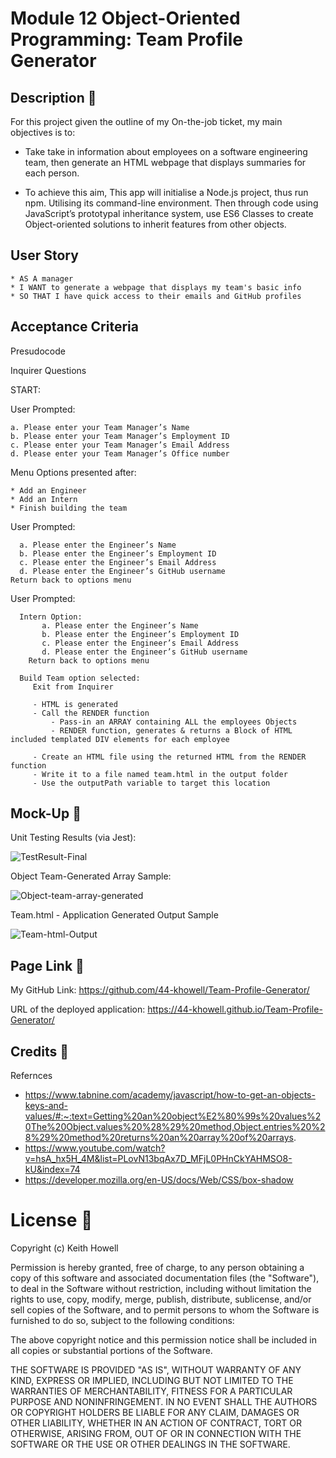 # Module 12 Object-Oriented Programming: Team Profile Generator

## Description :closed_book:

For this project given the outline of my On-the-job ticket, my main objectives is to:

* Take take in information about employees on a software engineering team, then generate an HTML webpage that displays summaries for each person.

* To achieve this aim, This app will initialise a Node.js project, thus run npm. Utilising its command-line environment. Then 
through code using JavaScript’s prototypal inheritance system, use ES6 Classes to create Object-oriented solutions to inherit 
features from other objects. 

## User Story

    * AS A manager
    * I WANT to generate a webpage that displays my team's basic info
    * SO THAT I have quick access to their emails and GitHub profiles

## Acceptance Criteria

Presudocode

Inquirer Questions 

START: 

User Prompted:

    a. Please enter your Team Manager’s Name
    b. Please enter your Team Manager’s Employment ID
    c. Please enter your Team Manager’s Email Address 
    d. Please enter your Team Manager’s Office number
    
 Menu Options presented after:
 
    * Add an Engineer 
    * Add an Intern
    * Finish building the team 
    
 User Prompted:
 
      a. Please enter the Engineer’s Name
      b. Please enter the Engineer’s Employment ID
      c. Please enter the Engineer’s Email Address 
      d. Please enter the Engineer’s GitHub username
    Return back to options menu
    
 
  User Prompted:
  
      Intern Option:
           a. Please enter the Engineer’s Name
           b. Please enter the Engineer’s Employment ID
           c. Please enter the Engineer’s Email Address 
           d. Please enter the Engineer’s GitHub username
        Return back to options menu
 
      Build Team option selected:
         Exit from Inquirer 
   
         - HTML is generated 
         - Call the RENDER function 
             - Pass-in an ARRAY containing ALL the employees Objects
             - RENDER function, generates & returns a Block of HTML included templated DIV elements for each employee
         
         - Create an HTML file using the returned HTML from the RENDER function
         - Write it to a file named team.html in the output folder 
         - Use the outputPath variable to target this location

  
  ## Mock-Up :pushpin:
  
  Unit Testing Results (via Jest):
  
  ![TestResult-Final](https://user-images.githubusercontent.com/119610043/223873410-db8505e2-adc3-43d8-9e63-6c7db7936660.png)
  
  Object Team-Generated Array Sample: 
  
  ![Object-team-array-generated](https://user-images.githubusercontent.com/119610043/223860836-210b8801-8d4f-457a-958b-e4a270a88f73.png)

  Team.html - Application Generated Output Sample 
  
  ![Team-html-Output](https://user-images.githubusercontent.com/119610043/223861328-e73ffea9-aac7-48b0-99eb-d5f4b08f4d49.png)

  
  ## Page Link :pushpin:
  
  My GitHub Link: https://github.com/44-khowell/Team-Profile-Generator/
  
  URL of the deployed application: https://44-khowell.github.io/Team-Profile-Generator/
  
  
## Credits :pushpin:

   Refernces 

   - https://www.tabnine.com/academy/javascript/how-to-get-an-objects-keys-and-values/#:~:text=Getting%20an%20object%E2%80%99s%20values%20The%20Object.values%20%28%29%20method,Object.entries%20%28%29%20method%20returns%20an%20array%20of%20arrays.
   - https://www.youtube.com/watch?v=hsA_hx5H_4M&list=PLovN13bqAx7D_MFjL0PHnCkYAHMSO8-kU&index=74
   - https://developer.mozilla.org/en-US/docs/Web/CSS/box-shadow


# License :pushpin:

Copyright (c) Keith Howell

Permission is hereby granted, free of charge, to any person obtaining a copy of this software and associated documentation files (the "Software"), to deal in the Software without restriction, including without limitation the rights to use, copy, modify, merge, publish, distribute, sublicense, and/or sell copies of the Software, and to permit persons to whom the Software is furnished to do so, subject to the following conditions:

The above copyright notice and this permission notice shall be included in all copies or substantial portions of the Software.

THE SOFTWARE IS PROVIDED "AS IS", WITHOUT WARRANTY OF ANY KIND, EXPRESS OR IMPLIED, INCLUDING BUT NOT LIMITED TO THE WARRANTIES OF MERCHANTABILITY, FITNESS FOR A PARTICULAR PURPOSE AND NONINFRINGEMENT. IN NO EVENT SHALL THE AUTHORS OR COPYRIGHT HOLDERS BE LIABLE FOR ANY CLAIM, DAMAGES OR OTHER LIABILITY, WHETHER IN AN ACTION OF CONTRACT, TORT OR OTHERWISE, ARISING FROM, OUT OF OR IN CONNECTION WITH THE SOFTWARE OR THE USE OR OTHER DEALINGS IN THE SOFTWARE.
